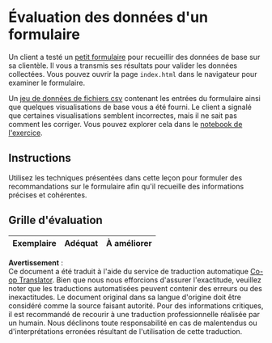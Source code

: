 <!--
CO_OP_TRANSLATOR_METADATA:
{
  "original_hash": "f9d5a7275e046223fa6474477674b810",
  "translation_date": "2025-08-25T16:23:53+00:00",
  "source_file": "2-Working-With-Data/08-data-preparation/assignment.md",
  "language_code": "fr"
}
-->
# Évaluation des données d'un formulaire

Un client a testé un [petit formulaire](../../../../2-Working-With-Data/08-data-preparation/index.html) pour recueillir des données de base sur sa clientèle. Il vous a transmis ses résultats pour valider les données collectées. Vous pouvez ouvrir la page `index.html` dans le navigateur pour examiner le formulaire.

Un [jeu de données de fichiers csv](../../../../data/form.csv) contenant les entrées du formulaire ainsi que quelques visualisations de base vous a été fourni. Le client a signalé que certaines visualisations semblent incorrectes, mais il ne sait pas comment les corriger. Vous pouvez explorer cela dans le [notebook de l'exercice](../../../../2-Working-With-Data/08-data-preparation/assignment.ipynb).

## Instructions

Utilisez les techniques présentées dans cette leçon pour formuler des recommandations sur le formulaire afin qu'il recueille des informations précises et cohérentes.

## Grille d'évaluation

Exemplaire | Adéquat | À améliorer
--- | --- | --- |

**Avertissement** :  
Ce document a été traduit à l'aide du service de traduction automatique [Co-op Translator](https://github.com/Azure/co-op-translator). Bien que nous nous efforcions d'assurer l'exactitude, veuillez noter que les traductions automatisées peuvent contenir des erreurs ou des inexactitudes. Le document original dans sa langue d'origine doit être considéré comme la source faisant autorité. Pour des informations critiques, il est recommandé de recourir à une traduction professionnelle réalisée par un humain. Nous déclinons toute responsabilité en cas de malentendus ou d'interprétations erronées résultant de l'utilisation de cette traduction.